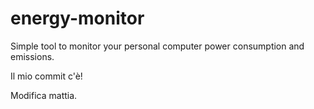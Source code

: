 # energy-monitor
Simple tool to monitor your personal computer power consumption and emissions.

Il mio commit c'è!

Modifica mattia.
